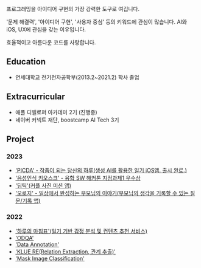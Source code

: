 프로그래밍을 아이디어 구현의 가장 강력한 도구로 여깁니다.

'문제 해결력', '아이디어 구현', '사용자 중심' 등의 키워드에 관심이 많습니다. AI와 iOS, UX에 관심을 갖는 이유입니다.

효율적이고 아름다운 코드를 사랑합니다.

## Education
- 연세대학교 전기전자공학부(2013.2~2021.2) 학사 졸업

## Extracurricular
- 애플 디벨로퍼 아카데미 2기 (진행중)
- 네이버 커넥트 재단, boostcamp AI Tech 3기

## Project
### 2023
- ['PICDA' - 작품이 되는 당신의 하루(생성 AI를 활용한 일기 iOS앱. 출시 완료.)](https://github.com/DeveloperAcademy-POSTECH/MacC-Team7-FallWin)
- ['음성인식 키오스크' - 융합 SW 해커톤 지정과제1 우수상](https://github.com/Deepple-ADA/SaE.KIOSK)
- ['딥틱'(커플 사진 미션 앱)](https://github.com/DeveloperAcademy-POSTECH/MC3-Team8-Aing)
- ['오로지' - 일상에서 완성하는 부모님의 이야기(부모님의 생각을 기록할 수 있는 질문/기록 앱)](https://github.com/DeveloperAcademy-POSTECH/2023-MC2-A-TEAM11-HYOZA)

### 2022
- ['하루의 마침표'(일기 기반 감정 분석 및 컨텐츠 추천 서비스)](https://github.com/boostcampaitech3/final-project-level3-nlp-01)
- ['ODQA'](https://github.com/ivorrr987/level2-mrc-level2-nlp-01)
- ['Data Annotation'](https://github.com/ivorrr987/bcai_lv2_pstage_data)
- ['KLUE RE(Relation Extraction, 관계 추출)'](https://github.com/ivorrr987/level2-klue-level2-nlp-01)
- ['Mask Image Classification'](https://github.com/ivorrr987/level1-image-classification-level1-nlp-01)

